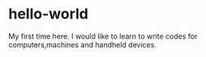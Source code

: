 # hello-world
My first time here.
I would like to learn to write codes for computers,machines and handheld devices.
